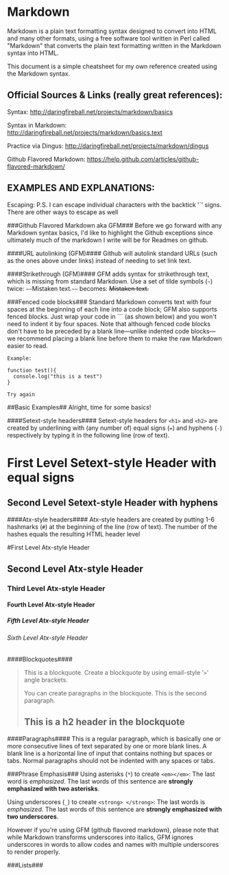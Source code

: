 Markdown
========
Markdown is a plain text formatting syntax designed to convert into HTML and many other formats, using a free software tool written in Perl called "Markdown" that converts the plain text formatting written in the Markdown syntax into HTML.

This document is a simple cheatsheet for my own reference created using the Markdown syntax.

Official Sources & Links (really great references):
------
Syntax:
http://daringfireball.net/projects/markdown/basics

Syntax in Markdown: http://daringfireball.net/projects/markdown/basics.text

Practice via Dingus:
http://daringfireball.net/projects/markdown/dingus

Github Flavored Markdown: https://help.github.com/articles/github-flavored-markdown/

EXAMPLES AND EXPLANATIONS:
---------------
Escaping:
P.S. I can escape individual characters with the backtick '`' signs.
There are other ways to escape as well

###Github Flavored Markdown aka GFM###
Before we go forward with any Markdown syntax basics, I'd like to highlight the Github exceptions since ultimately much of the markdown I write will be for Readmes on github.

####URL autolinking (GFM)####
Github will autolink standard URLs (such as the ones above under links) instead of needing to set link text.

####Strikethrough (GFM)####
GFM adds syntax for strikethrough text, which is missing from standard Markdown. Use a set of tilde symbols (`~`) twice: `~~`Mistaken text.`~~` becomes:
~~Mistaken text.~~

###Fenced code blocks###
Standard Markdown converts text with four spaces at the beginning of each line into a code block; GFM also supports fenced blocks. Just wrap your code in ``` (as shown below) and you won't need to indent it by four spaces. Note that although fenced code blocks don't have to be preceded by a blank line—unlike indented code blocks—we recommend placing a blank line before them to make the raw Markdown easier to read.


```
Example:

function test(){
  console.log("this is a test")
}
```

    Try again


##Basic Examples##
Alright, time for some basics!


####Setext-style headers####
Setext-style headers for `<h1>` and `<h2>` are created by underlining with (any number of) equal signs (`=`) and hyphens (`-`) respectively by typing it in the following line (row of text).

First Level Setext-style Header with equal signs
==========================================

Second Level Setext-style Header with hyphens
-------------------------------------

####Atx-style headers####
Atx-style headers are created by putting 1-6 hashmarks (`#`) at the beginning of the line (row of text). The number of the hashes equals the resulting HTML header level


#First Level Atx-style Header

## Second Level Atx-style Header

### Third Level Atx-style Header

#### Fourth Level Atx-style Header

##### Fifth Level Atx-style Header

###### Sixth Level Atx-style Header

####Blockquotes####
> This is a blockquote. Create a blockquote by using email-style '`>`' angle brackets.
>
> You can create paragraphs in the blockquote. This is the second paragraph.
>
> ## This is a h2 header in the blockquote

####Paragraphs####
This is a regular paragraph, which is basically one or more consecutive lines of text separated by one or more blank lines. A blank line is a horizontal line of input that contains nothing but spaces or tabs. Normal paragraphs should not be indented with any spaces or tabs.

###Phrase Emphasis###
Using asterisks (`*`) to create `<em></em>`:
The last word is *emphasized*. The last words of this sentence are **strongly emphasized
with two asterisks**.

Using underscores (`_`) to create `<strong> </strong>`:
The last words is _emphasized_.
The last words of this sentence are __strongly emphasized with two underscores__.

However if you're using GFM (github flavored markdown), please note that while Markdown transforms underscores into italics, GFM ignores underscores in words to allow codes and names with multiple underscores to render properly.

###Lists###







